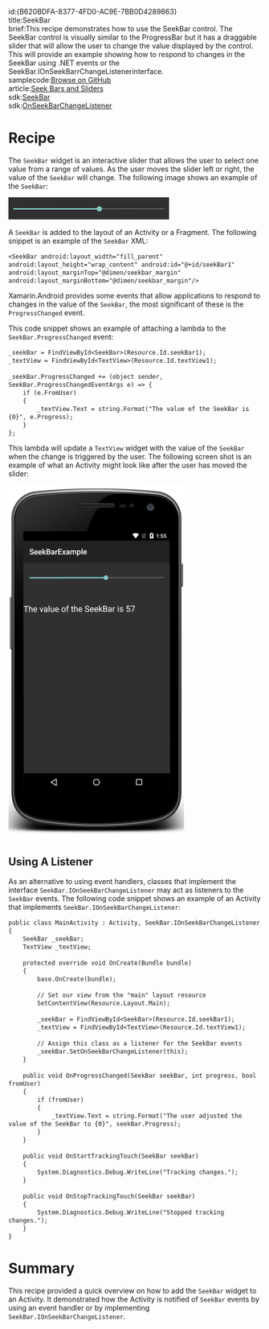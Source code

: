id:{B620BDFA-8377-4FD0-AC9E-7BB0D4289863}  
title:SeekBar  
brief:This recipe demonstrates how to use the SeekBar control. The SeekBar control is visually similar to the ProgressBar but it has a draggable slider that will allow the user to change the value displayed by the control. This will provide an example showing how to respond to changes in the SeekBar using .NET events or the SeekBar.IOnSeekBarrChangeListenerinterface.  
samplecode:[Browse on GitHub](https://github.com/xamarin/recipes/tree/master/android/controls/seekbar)  
article:[Seek Bars and Sliders](http://developer.android.com/design/building-blocks/seek-bars.html)  
sdk:[SeekBar](http://developer.android.com/reference/android/widget/SeekBar.html)  
sdk:[OnSeekBarChangeListener](http://developer.android.com/reference/android/widget/SeekBar.OnSeekBarChangeListener.html)  

<a name="Recipe" class="injected"></a>


# Recipe

The `SeekBar` widget is an interactive slider that allows the user to select one value from a range of values. As the user moves the slider left or right, the value of the `SeekBar` will change. The following image shows an example of the `SeekBar`:

 ![](images/seekbar.png)

A `SeekBar` is added to the layout of an Activity or a Fragment. The following snippet is an example of the `SeekBar` XML:

```
<SeekBar android:layout_width="fill_parent" android:layout_height="wrap_content" android:id="@+id/seekBar1" android:layout_marginTop="@dimen/seekbar_margin" android:layout_marginBottom="@dimen/seekbar_margin"/>
```

Xamarin.Android provides some events that allow applications to respond to changes in the value of the `SeekBar`, the most significant of these is the `ProgressChanged` event.

This code snippet shows an example of attaching a lambda to the `SeekBar.ProgressChanged` event:

```
_seekBar = FindViewById<SeekBar>(Resource.Id.seekBar1);
_textView = FindViewById<TextView>(Resource.Id.textView1);

_seekBar.ProgressChanged += (object sender, SeekBar.ProgressChangedEventArgs e) => {
    if (e.FromUser)
    {
        _textView.Text = string.Format("The value of the SeekBar is {0}", e.Progress);
    }
};
```

This lambda will update a `TextView` widget with the value of the `SeekBar` when the change is triggered by the user. The following screen shot is an example of what an Activity might look like after the user has moved the slider:

 ![](images/seekbar2.png)

 <a name="UsingAListener" class="injected"></a>


## Using A Listener

As an alternative to using event handlers, classes that implement the interface `SeekBar.IOnSeekBarChangeListener` may act as listeners to the `SeekBar` events. The following code snippet shows an example of an Activity that implements `SeekBar.IOnSeekBarChangeListener`:

```
public class MainActivity : Activity, SeekBar.IOnSeekBarChangeListener
{
    SeekBar _seekBar;
    TextView _textView;

    protected override void OnCreate(Bundle bundle)
    {
        base.OnCreate(bundle);

        // Set our view from the "main" layout resource
        SetContentView(Resource.Layout.Main);

        _seekBar = FindViewById<SeekBar>(Resource.Id.seekBar1);
        _textView = FindViewById<TextView>(Resource.Id.textView1);

        // Assign this class as a listener for the SeekBar events
        _seekBar.SetOnSeekBarChangeListener(this);
    }

    public void OnProgressChanged(SeekBar seekBar, int progress, bool fromUser)
    {
        if (fromUser)
        {
            _textView.Text = string.Format("The user adjusted the value of the SeekBar to {0}", seekBar.Progress);
        }
    }

    public void OnStartTrackingTouch(SeekBar seekBar)
    {
        System.Diagnostics.Debug.WriteLine("Tracking changes.");
    }

    public void OnStopTrackingTouch(SeekBar seekBar)
    {
        System.Diagnostics.Debug.WriteLine("Stopped tracking changes.");
    }
}
```

 <a name="Summary" class="injected"></a>


# Summary

This recipe provided a quick overview on how to add the `SeekBar` widget to an Activity. It demonstrated how the Activity is notified of `SeekBar` events by using an event handler or by implementing `SeekBar.IOnSeekBarChangeListener`.
